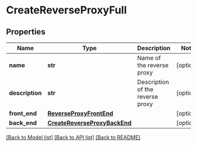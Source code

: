 # CreateReverseProxyFull

## Properties
Name | Type | Description | Notes
------------ | ------------- | ------------- | -------------
**name** | **str** | Name of the reverse proxy | [optional] 
**description** | **str** | Description of the reverse proxy | [optional] 
**front_end** | [**ReverseProxyFrontEnd**](ReverseProxyFrontEnd.md) |  | [optional] 
**back_end** | [**CreateReverseProxyBackEnd**](CreateReverseProxyBackEnd.md) |  | [optional] 

[[Back to Model list]](../README.md#documentation-for-models) [[Back to API list]](../README.md#documentation-for-api-endpoints) [[Back to README]](../README.md)


